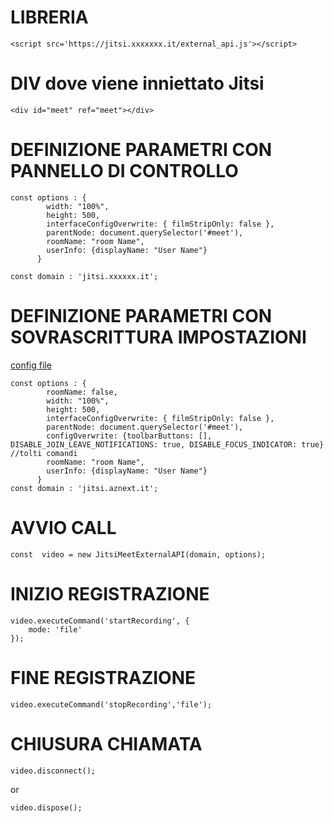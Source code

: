 # LIBRERIA
```
<script src='https://jitsi.xxxxxxx.it/external_api.js'></script>
```

# DIV dove viene inniettato Jitsi

```
<div id="meet" ref="meet"></div>
```

# DEFINIZIONE PARAMETRI CON PANNELLO DI CONTROLLO
```
const options : {
        width: "100%",
        height: 500,
        interfaceConfigOverwrite: { filmStripOnly: false },
        parentNode: document.querySelector('#meet'),
        roomName: "room Name",
        userInfo: {displayName: "User Name"}
      }

const domain : 'jitsi.xxxxxx.it';
```
# DEFINIZIONE PARAMETRI CON SOVRASCRITTURA IMPOSTAZIONI

[config file](https://github.com/jitsi/jitsi-meet/blob/master/config.js)

```
const options : {
        roomName: false,
        width: "100%",
        height: 500,
        interfaceConfigOverwrite: { filmStripOnly: false },
        parentNode: document.querySelector('#meet'),
        configOverwrite: {toolbarButtons: [], DISABLE_JOIN_LEAVE_NOTIFICATIONS: true, DISABLE_FOCUS_INDICATOR: true} //tolti comandi 
        roomName: "room Name",
        userInfo: {displayName: "User Name"}
      }
const domain : 'jitsi.aznext.it';
```

# AVVIO CALL
```
const  video = new JitsiMeetExternalAPI(domain, options);
 ``` 

# INIZIO REGISTRAZIONE
```
video.executeCommand('startRecording', {
    mode: 'file'
});
```

# FINE REGISTRAZIONE
```
video.executeCommand('stopRecording','file');
```

# CHIUSURA CHIAMATA
```
video.disconnect(); 
```
or
```
video.dispose();
```
